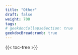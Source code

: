 ```yaml
---
title: "Other"
draft: false
weight: 700
tags:
# geekdocCollapseSection: true
geekdocBreadcrumb: true
---
```


{{< toc-tree >}}

